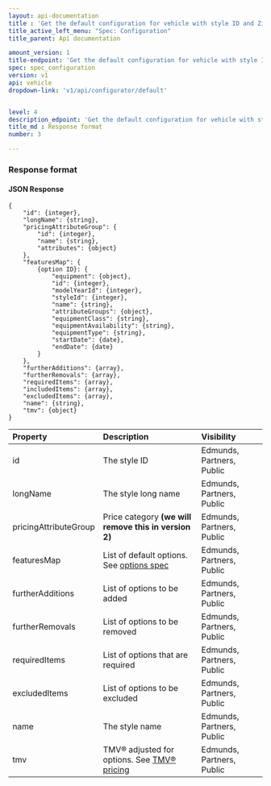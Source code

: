 ```yaml
---
layout: api-documentation
title : 'Get the default configuration for vehicle with style ID and Zip Code'
title_active_left_menu: "Spec: Configuration"
title_parent: Api documentation

amount_version: 1
title-endpoint: 'Get the default configuration for vehicle with style ID and Zip Code'
spec: spec_configuration
version: v1
api: vehicle
dropdown-link: 'v1/api/configurator/default'


level: 4
description_edpoint: 'Get the default configuration for vehicle with style ID and Zip Code'
title_md : Response format
number: 3

---
```


### Response format

#### JSON Response

	{
	    "id": {integer},
	    "longName": {string},
	    "pricingAttributeGroup": {
	        "id": {integer},
	        "name": {string},
	        "attributes": {object}
	    },
	    "featuresMap": {
	        {option ID}: {
	            "equipment": {object},
	            "id": {integer},
	            "modelYearId": {integer},
	            "styleId": {integer},
	            "name": {string},
	            "attributeGroups": {object},
	            "equipmentClass": {string},
	            "equipmentAvailability": {string},
	            "equipmentType": {string},
	            "startDate": {date},
	            "endDate": {date}
	        }
	    },
	    "furtherAdditions": {array},
	    "furtherRemovals": {array},
	    "requiredItems": {array},
	    "includedItems": {array},
	    "excludedItems": {array},
	    "name": {string},
	    "tmv": {object}
	}


| Property      				| Description                         					| Visibility                |
|:------------------------------|:------------------------------------------------------|:------------------------- |
| id		    				| The style ID											| Edmunds, Partners, Public |
| longName		    			| The style long name									| Edmunds, Partners, Public |
| pricingAttributeGroup			| Price category **(we will remove this in version 2)**	| Edmunds, Partners, Public |
| featuresMap	  				| List of default options. See [options spec](/api-documentation/vehicle/spec_colors_and_options/v2/)	| Edmunds, Partners, Public |
| furtherAdditions		    	| List of options to be added							| Edmunds, Partners, Public |
| furtherRemovals				| List of options to be removed							| Edmunds, Partners, Public |
| requiredItems	    			| List of options that are required						| Edmunds, Partners, Public |
| excludedItems	    			| List of options to be excluded						| Edmunds, Partners, Public |
| name			    			| The style name										| Edmunds, Partners, Public |
| tmv			    			| TMV® adjusted for options. See [TMV® pricing](/api-documentation/vehicle/price_tmv/v1/)					| Edmunds, Partners, Public |

